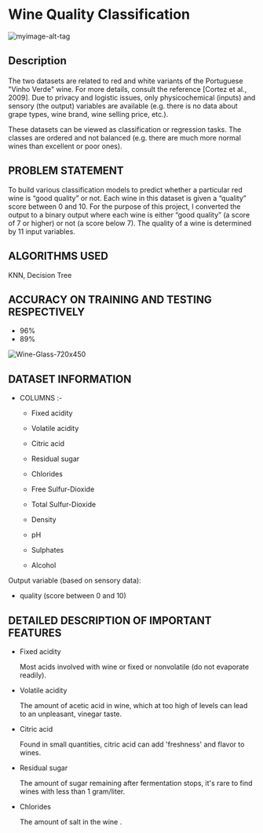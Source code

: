 # Wine Quality Classification
![myimage-alt-tag](https://ak.picdn.net/shutterstock/videos/25618235/thumb/8.jpg)

## Description 
####
The two datasets are related to red and white variants of the Portuguese "Vinho Verde" wine. For more details, consult the reference [Cortez et al., 2009]. Due to privacy and logistic issues, only physicochemical (inputs) and sensory (the output) variables are available (e.g. there is no data about grape types, wine brand, wine selling price, etc.).

These datasets can be viewed as classification or regression tasks. The classes are ordered and not balanced (e.g. there are much more normal wines than excellent or poor ones).

##  PROBLEM STATEMENT
 To build various classification models to predict whether a particular red wine is “good quality” or not. Each wine in this dataset is given a “quality” score between 0 and 10. For the purpose of this project, I converted the output to a binary output where each wine is either “good quality” (a score of 7 or higher) or not (a score below 7). The quality of a wine is determined by 11 input variables.

## ALGORITHMS USED
KNN, Decision Tree


## ACCURACY ON TRAINING AND TESTING RESPECTIVELY
* 96%
* 89%

![Wine-Glass-720x450](https://user-images.githubusercontent.com/47673623/93524363-06816800-f952-11ea-867b-897651079501.jpg)


## DATASET INFORMATION 

 * COLUMNS :-
   *  Fixed acidity

   *  Volatile acidity

   *  Citric acid

   *  Residual sugar

   *  Chlorides

   *  Free Sulfur-Dioxide
 
   *  Total Sulfur-Dioxide

   *  Density

   *  pH

   *  Sulphates

   *  Alcohol
 
Output variable (based on sensory data):

* quality (score between 0 and 10)
  
## DETAILED DESCRIPTION OF IMPORTANT FEATURES


* Fixed acidity

  Most acids involved with wine or fixed or nonvolatile (do not evaporate readily).
 
* Volatile acidity

  The amount of acetic acid in wine, which at too high of levels can lead to an 
  unpleasant, vinegar taste.

* Citric acid

  Found in small quantities, citric acid can add 'freshness' and flavor to wines.

* Residual sugar
  
  The amount of sugar remaining after fermentation stops, it's rare to find wines 
  with less than 1 gram/liter.

* Chlorides

  The amount of salt in the wine .
